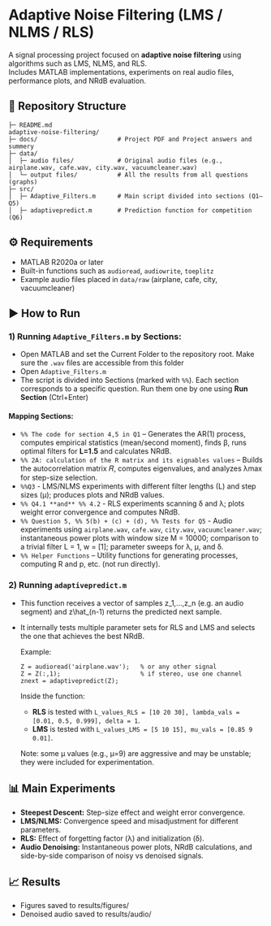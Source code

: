 # Adaptive Noise Filtering (LMS / NLMS / RLS)

A signal processing project focused on **adaptive noise filtering** using algorithms such as LMS, NLMS, and RLS.  
Includes MATLAB implementations, experiments on real audio files, performance plots, and NRdB evaluation.

## 📂 Repository Structure
```
├─ README.md
adaptive-noise-filtering/
├─ docs/                      # Project PDF and Project answers and summery
├─ data/
│  ├─ audio files/            # Original audio files (e.g., airplane.wav, cafe.wav, city.wav, vacuumcleaner.wav)
│  └─ output files/           # All the results from all questions (graphs)
├─ src/
│  ├─ Adaptive_Filters.m      # Main script divided into sections (Q1–Q5)
│  ├─ adaptivepredict.m       # Prediction function for competition (Q6)
```

## ⚙️ Requirements
- MATLAB R2020a or later  
- Built-in functions such as `audioread`, `audiowrite`, `toeplitz`  
- Example audio files placed in `data/raw` (airplane, cafe, city, vacuumcleaner)  

## ▶️ How to Run
### 1) Running `Adaptive_Filters.m` by Sections:

- Open MATLAB and set the Current Folder to the repository root. Make sure the `.wav` files are accessible from this folder
- Open `Adaptive_Filters.m`
- The script is divided into Sections (marked with `%%`). Each section corresponds to a specific question. Run them one by one using **Run Section** (Ctrl+Enter)

#### Mapping Sections:

- `%% The code for section 4,5 in Q1` – Generates the AR(1) process, computes empirical statistics (mean/second moment), finds β, runs optimal filters for **L=1.5** and calculates NRdB.
- `%% 2A: calculation of the R matrix and its eignables values` – Builds the autocorrelation matrix 𝑅, computes eigenvalues, and analyzes λmax for step-size selection.
- `%%Q3` - LMS/NLMS experiments with different filter lengths (L) and step sizes (μ); produces plots and NRdB values.
- `%% Q4.1 **and** %% 4.2` - RLS experiments scanning δ and λ; plots weight error convergence and computes NRdB.
- `%% Question 5, %% 5(b) + (c) + (d), %% Tests for Q5` - Audio experiments using `airplane.wav`, `cafe.wav`, `city.wav`, `vacuumcleaner.wav`; instantaneous power plots with window size M = 10000; comparison to a trivial filter L = 1, w = [1]; parameter sweeps for λ, μ, and δ.
- `%% Helper Functions` – Utility functions for generating processes, computing R and p, etc. (not run directly).


### 2) Running `adaptivepredict.m`
- This function receives a vector of samples z_1,...,z_n (e.g. an audio segment) and z\hat_(n-1) returns the predicted next sample.
- It internally tests multiple parameter sets for RLS and LMS and selects the one that achieves the best NRdB.
   
   Example:

   ```
   Z = audioread('airplane.wav');   % or any other signal
   Z = Z(:,1);                      % if stereo, use one channel
   znext = adaptivepredict(Z);
   ```


   Inside the function:
   - **RLS** is tested with `L_values_RLS = [10 20 30], lambda_vals = [0.01, 0.5, 0.999], delta = 1`.
   - **LMS** is tested with `L_values_LMS = [5 10 15], mu_vals = [0.85 9 0.01]`.
   
   Note: some μ values (e.g., μ=9) are aggressive and may be unstable; they were included for experimentation.


## 📊 Main Experiments
- **Steepest Descent:** Step-size effect and weight error convergence.
- **LMS/NLMS:** Convergence speed and misadjustment for different parameters.
- **RLS:** Effect of forgetting factor (λ) and initialization (δ).
- **Audio Denoising:** Instantaneous power plots, NRdB calculations, and side-by-side comparison of noisy vs denoised signals.

## 📈 Results
- Figures saved to results/figures/
- Denoised audio saved to results/audio/
   

